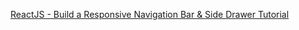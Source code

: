 [ReactJS - Build a Responsive Navigation Bar & Side Drawer Tutorial](https://www.youtube.com/watch?v=l6nmysZKHFU)